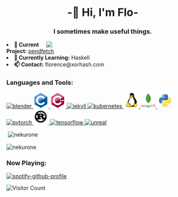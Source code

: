 <h1 align="center">-👋 Hi, I'm Flo-</h1>
<h3 align="center">I sometimes make useful things.</h3>

<img align='right' src='https://i.imgur.com/MPHf49H.gif' width='400"'>

<li>
  <b>🔭 Current Project:</b> <a href="https://github.com/Nekurone/pendfetch">pendfetch</a></li>
<li>
  <b>🌱 Currently Learning:</b> Haskell</li>
<li>
  <b>📫 Contact:</b> florence@xorhash.com</li>


<h3 align="left">Languages and Tools:</h3>
<p align="left"> <a href="https://www.blender.org/" target="_blank"> <img src="https://download.blender.org/branding/community/blender_community_badge_white.svg" alt="blender" width="40" height="40"/> </a> <a href="https://www.cprogramming.com/" target="_blank"> <img src="https://raw.githubusercontent.com/devicons/devicon/master/icons/c/c-original.svg" alt="c" width="40" height="40"/> </a> <a href="https://www.w3schools.com/cpp/" target="_blank"> <img src="https://raw.githubusercontent.com/devicons/devicon/master/icons/cplusplus/cplusplus-original.svg" alt="cplusplus" width="40" height="40"/> </a> <a href="https://jekyllrb.com/" target="_blank"> <img src="https://www.vectorlogo.zone/logos/jekyllrb/jekyllrb-icon.svg" alt="jekyll" width="40" height="40"/> </a> <a href="https://kubernetes.io" target="_blank"> <img src="https://www.vectorlogo.zone/logos/kubernetes/kubernetes-icon.svg" alt="kubernetes" width="40" height="40"/> </a> <a href="https://www.linux.org/" target="_blank"> <img src="https://raw.githubusercontent.com/devicons/devicon/master/icons/linux/linux-original.svg" alt="linux" width="40" height="40"/> </a> <a href="https://www.mongodb.com/" target="_blank"> <img src="https://raw.githubusercontent.com/devicons/devicon/master/icons/mongodb/mongodb-original-wordmark.svg" alt="mongodb" width="40" height="40"/> </a> <a href="https://www.python.org" target="_blank"> <img src="https://raw.githubusercontent.com/devicons/devicon/master/icons/python/python-original.svg" alt="python" width="40" height="40"/> </a> <a href="https://pytorch.org/" target="_blank"> <img src="https://www.vectorlogo.zone/logos/pytorch/pytorch-icon.svg" alt="pytorch" width="40" height="40"/> </a> <a href="https://www.rust-lang.org" target="_blank"> <img src="https://raw.githubusercontent.com/devicons/devicon/master/icons/rust/rust-plain.svg" alt="rust" width="40" height="40"/> </a> <a href="https://www.tensorflow.org" target="_blank"> <img src="https://www.vectorlogo.zone/logos/tensorflow/tensorflow-icon.svg" alt="tensorflow" width="40" height="40"/> </a> <a href="https://unrealengine.com/" target="_blank"> <img src="https://raw.githubusercontent.com/kenangundogan/fontisto/036b7eca71aab1bef8e6a0518f7329f13ed62f6b/icons/svg/brand/unreal-engine.svg" alt="unreal" width="40" height="40"/> </a> </p>




<p>&nbsp;<img align="center" src="https://github-readme-stats.vercel.app/api?username=nekurone&show_icons=true&theme=gruvbox&locale=en" alt="nekurone" /></p>
<p><img align="center" src="https://github-readme-stats.vercel.app/api/top-langs?username=nekurone&show_icons=true&theme=gruvbox&locale=en&layout=compact" alt="nekurone" /></p>

<h3 align="left"> Now Playing:</h3>

[![spotify-github-profile](https://spotify-github-profile.vercel.app/api/view?uid=71rvj7faw9ww94qcdsqygkfy1&cover_image=true&theme=novatorem)](https://spotify-github-profile.vercel.app/api/view?uid=71rvj7faw9ww94qcdsqygkfy1&redirect=true)

![Visitor Count](https://profile-counter.glitch.me/Nekurone/count.svg)
